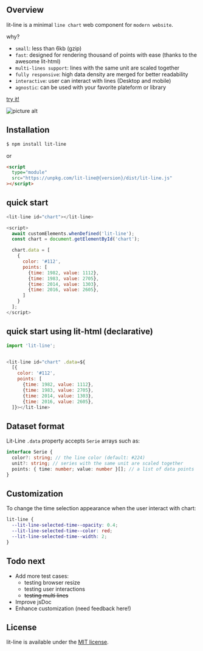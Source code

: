 ## Overview

lit-line is a minimal `line chart` web component for `modern website`.

why?

- `small`: less than 6kb (gzip)
- `fast`: designed for rendering thousand of points with ease (thanks to the awesome lit-html)
- `multi-lines support`: lines with the same unit are scaled together
- `fully responsive`: high data density are merged for better readability
- `interactive`: user can interact with lines (Desktop and mobile)
- `agnostic`: can be used with your favorite plateform or library

[try it!](https://apinet.github.io)

![picture alt](https://apinet.github.io/screenshot_random.png "LitLine Random screenshot")

## Installation

```bash
$ npm install lit-line
```

or

```html
<script
  type="module"
  src="https://unpkg.com/lit-line@{version}/dist/lit-line.js"
></script>
```

## quick start

```javascript
<lit-line id="chart"></lit-line>

<script>
  await customElements.whenDefined('lit-line');
  const chart = document.getElementById('chart');

  chart.data = [
    {
      color: '#112',
      points: [
        {time: 1982, value: 1112},
        {time: 1983, value: 2705},
        {time: 2014, value: 1303},
        {time: 2016, value: 2605},
      ]
    }
  ];
</script>
```

## quick start using lit-html (declarative)

```javascript
import 'lit-line';


<lit-line id="chart" .data=${
  [{
    color: '#112',
    points: [
      {time: 1982, value: 1112},
      {time: 1983, value: 2705},
      {time: 2014, value: 1303},
      {time: 2016, value: 2605},
  ]}></lit-line>
```

## Dataset format

Lit-Line `.data` property accepts `Serie` arrays such as:

```ts
interface Serie {
  color?: string; // the line color (default: #224)
  unit?: string; // series with the same unit are scaled together
  points: { time: number; value: number }[]; // a list of data points
}
```

## Customization

To change the time selection appearance when the user interact with chart:

```css
lit-line {
  --lit-line-selected-time--opacity: 0.4;
  --lit-line-selected-time--color: red;
  --lit-line-selected-time--width: 2;
}
```

## Todo next

- Add more test cases:
  - testing browser resize
  - testing user interactions
  - ~~testing multi lines~~
- Improve jsDoc
- Enhance customization (need feedback here!)

## License

lit-line is available under the [MIT license](https://opensource.org/licenses/MIT).
